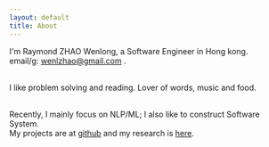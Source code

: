 ```yaml
---
layout: default
title: About
---
```

I'm Raymond ZHAO Wenlong, a Software Engineer in Hong kong.   
email/g: wenlzhao@gmail.com .   
<br> 
  
I like problem solving and reading.  Lover of words, music and food.  
<br> 

Recently, I mainly focus on NLP/ML;  I also like to construct Software System.  
My projects are at [github](https://github.com/muyun) and my research is [here](http://muyun.github.io/research/).  
<br>

